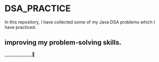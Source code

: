 # DSA_PRACTICE

In this repository, I have collected some of my Java DSA problems which I have practiced.


## improving my problem-solving skills.
,,,,,,,,,,,,,,,,,,,,,,🙂

